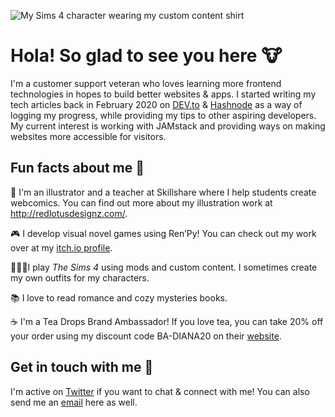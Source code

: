 ![My Sims 4 character wearing my custom content shirt](https://pbs.twimg.com/profile_banners/141364884/1597502476/1500x500)

# Hola! So glad to see you here 🐮

I'm a customer support veteran who loves learning more frontend technologies in hopes to build better websites & apps. I started writing my tech articles back in February 2020 on [DEV.to](http://dev.to/redlotusdesignz) & [Hashnode](http://redlotusdesignz.hashnode.dev) as a way of logging my progress, while providing my tips to other aspiring developers. My current interest is working with JAMstack and providing ways on making websites more accessible for visitors. 

## Fun facts about me 🌙

🎨 I'm an illustrator and a teacher at Skillshare where I help students create webcomics. You can find out more about my illustration work at http://redlotusdesignz.com/.

🎮 I develop visual novel games using Ren’Py! You can check out my work over at my [itch.io profile](http://redlotusdesignz.itch.io). 

👩🏻‍💻I play *The Sims 4* using mods and custom content. I sometimes create my own outfits for my characters.

📚 I love to read romance and cozy mysteries books. 

☕ I'm a Tea Drops Brand Ambassador! If you love tea, you can take 20% off your order using my discount code BA-DIANA20 on their [website](https://bit.ly/3h2v3aJ). 

## Get in touch with me 💬

I'm active on [Twitter](http://twitter.com/redlotusdesignz) if you want to chat & connect with me! You can also send me an [email](mailto:dchin@redlotusdesignz.com) here as well. 
